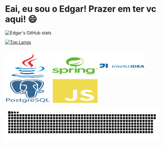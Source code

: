 # Eai, eu sou o Edgar! Prazer em ter vc aqui! 😄

![Edgar's GitHub stats](https://github-readme-stats.vercel.app/api?username=edgarfagundes&show_icons=true&count_private=true&theme=dark&title_color=green)

[![Top Langs](https://github-readme-stats.vercel.app/api/top-langs/?username=edgarfagundes&theme=dark&langs_count=8&title_color=2&text_color)](https://github.com/edgarfagundes/github-readme-stats)

##

<div>
<img src='https://raw.githubusercontent.com/devicons/devicon/9f4f5cdb393299a81125eb5127929ea7bfe42889/icons/java/java-original.svg' width="150" 
     height="80" >
  <img src='https://raw.githubusercontent.com/devicons/devicon/9f4f5cdb393299a81125eb5127929ea7bfe42889/icons/spring/spring-original-wordmark.svg' width="150" height="80">
  <img src='https://raw.githubusercontent.com/devicons/devicon/9f4f5cdb393299a81125eb5127929ea7bfe42889/icons/intellij/intellij-original-wordmark.svg' width="150" height="80">
  <img src='https://raw.githubusercontent.com/devicons/devicon/9f4f5cdb393299a81125eb5127929ea7bfe42889/icons/postgresql/postgresql-plain-wordmark.svg' width="150"
height="80">
  <img src='https://raw.githubusercontent.com/devicons/devicon/9f4f5cdb393299a81125eb5127929ea7bfe42889/icons/javascript/javascript-plain.svg' width="150"
height="80">
</div>

![Snake animation](https://github.com/edgarfagundes/edgarfagundes/blob/output/github-contribution-grid-snake.svg)

